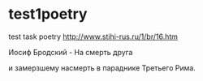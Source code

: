 # test1poetry
test task poetry
http://www.stihi-rus.ru/1/br/16.htm

Иосиф Бродский - На смерть друга

и замерзшему насмерть в параднике Третьего Рима.
